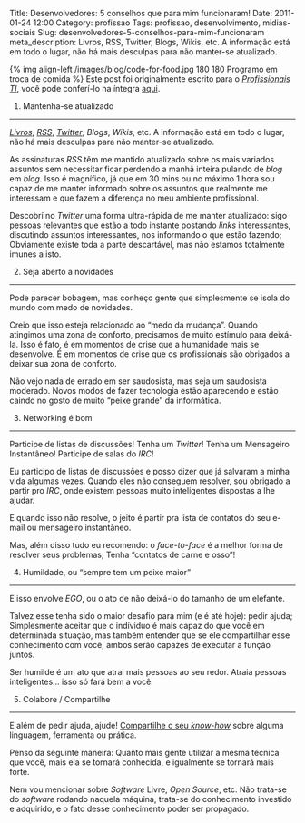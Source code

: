 Title: Desenvolvedores: 5 conselhos que para mim funcionaram!
Date: 2011-01-24 12:00
Category: profissao
Tags: profissao, desenvolvimento, midias-sociais
Slug: desenvolvedores-5-conselhos-para-mim-funcionaram
meta_description: Livros, RSS, Twitter, Blogs, Wikis, etc. A informação está em todo o lugar, não há mais desculpas para não manter-se atualizado.


{% img align-left /images/blog/code-for-food.jpg 180 180 Programo em troca de comida %}
Este post foi originalmente escrito para o [*Profissionais TI*][], você
pode conferí-lo na íntegra [aqui][].


1. Mantenha-se atualizado
-------------------------

[*Livros*][], [*RSS*][], [*Twitter*][], *Blogs*, *Wikis*, etc. A
informação está em todo o lugar, não há mais desculpas para não
manter-se atualizado.

As assinaturas *RSS* têm me mantido atualizado sobre os mais variados
assuntos sem necessitar ficar perdendo a manhã inteira pulando de *blog*
em *blog*. Isso é magnífico, já que em 30 mins ou no máximo 1 hora sou
capaz de me manter informado sobre os assuntos que realmente me
interessam e que fazem a diferença no meu ambiente profissional.

<!-- PELICAN_END_SUMMARY -->

Descobrí no *Twitter* uma forma ultra-rápida de me manter atualizado:
sigo pessoas relevantes que estão a todo instante postando *links*
interessantes, discutindo assuntos interessantes, nos informando o que
estão fazendo; Obviamente existe toda a parte descartável, mas não
estamos totalmente imunes a isto.


2. Seja aberto a novidades
--------------------------

Pode parecer bobagem, mas conheço gente que simplesmente se isola do
mundo com medo de novidades.

Creio que isso esteja relacionado ao “medo da mudança”. Quando atingimos
uma zona de conforto, precisamos de muito estímulo para deixá-la. Isso é
fato, é em momentos de crise que a humanidade mais se desenvolve. É em
momentos de crise que os profissionais são obrigados a deixar sua zona
de conforto.

Não vejo nada de errado em ser saudosista, mas seja um saudosista
moderado. Novos modos de fazer tecnologia estão aparecendo e estão
caindo no gosto de muito “peixe grande” da informática.


3. Networking é bom
-------------------

Participe de listas de discussões! Tenha um *Twitter*! Tenha um
Mensageiro Instantâneo! Participe de salas do *IRC*!

Eu participo de listas de discussões e posso dizer que já salvaram a
minha vida algumas vezes. Quando eles não conseguem resolver, sou
obrigado a partir pro *IRC*, onde existem pessoas muito inteligentes
dispostas a lhe ajudar.

E quando isso não resolve, o jeito é partir pra lista de contatos do seu
e-mail ou mensageiro instantâneo.

Mas, além disso tudo eu recomendo: o *face-to-face* é a melhor forma de
resolver seus problemas; Tenha “contatos de carne e osso”!


4. Humildade, ou “sempre tem um peixe maior”
--------------------------------------------

E isso envolve *EGO*, ou o ato de não deixá-lo do tamanho de um
elefante.

Talvez esse tenha sido o maior desafio para mim (e é até hoje): pedir
ajuda; Simplesmente aceitar que o indíviduo é mais capaz do que você em
determinada situação, mas também entender que se ele compartilhar esse
conhecimento com você, ambos serão capazes de executar a função juntos.

Ser humilde é um ato que atrai mais pessoas ao seu redor. Atraia pessoas
inteligentes… isso só fará bem a você.


5. Colabore / Compartilhe
-------------------------

E além de pedir ajuda, ajude! [Compartilhe o seu *know-how*][] sobre
alguma linguagem, ferramenta ou prática.

Penso da seguinte maneira: Quanto mais gente utilizar a mesma técnica
que você, mais ela se tornará conhecida, e igualmente se tornará mais
forte.

Nem vou mencionar sobre *Software* Livre, *Open Source*, etc. Não
trata-se do *software* rodando naquela máquina, trata-se do conhecimento
investido e adquirido, e o fato desse conhecimento poder ser propagado.


  [*Profissionais TI*]: http://www.profissionaisti.com.br/
    "Profissionais TI"
  [aqui]: http://www.profissionaisti.com.br/2009/10/developers-5-conselhos-que-para-mim-funcionaram/
    "Developers: 5 conselhos que para mim funcionaram"
  [*Livros*]: http://skoob.com.br/usuario/118855
    "Acompanhe o que eu ando lendo no Skoob"
  [*RSS*]: /feed/rss.xml "Assine o nosso Feed RSS"
  [*Twitter*]: http://www.twitter.com/kplaube
    "Acompanhe o que ando dizendo no Twitter"
  [Compartilhe o seu *know-how*]: http://www.profissionaisti.com.br/colabore
    "Colabore com o Profissionais TI"
